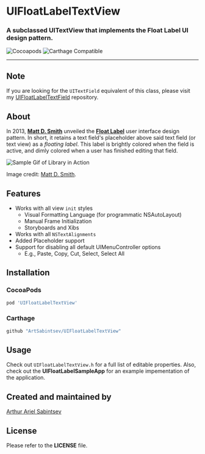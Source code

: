 # UIFloatLabelTextView

### A subclassed UITextView that implements the Float Label UI design pattern.

![Cocoapods](https://img.shields.io/cocoapods/v/UIFloatLabelTextView.svg) ![Carthage Compatible](https://img.shields.io/badge/Carthage-compatible-4BC51D.svg?style=flat)

___

## Note
If you are looking for the `UITextField` equivalent of this class, please visit my [UIFloatLabelTextField](http://www.github.com/ArtSabintsev/UIFloatLabelTextField) repository.

## About
In 2013, [**Matt D. Smith**](http://twitter.com/mds) unveiled the **[Float Label](http://www.floatlabel.com)** user interface design pattern. In short, it retains a text field's placeholder above said text field (or text view) as a *floating label*. This label is brightly colored when the field is active, and dimly colored when a user has finished editing that field.

![Sample Gif of Library in Action](https://raw.githubusercontent.com/ArtSabintsev/UIFloatLabelTextField/master/UIFloatLabelTextFieldSample.gif)

Image credit: [Matt D. Smith](http://twitter.com/mds).

## Features
- Works with all view `init` styles
	- Visual Formatting Language (for programmatic NSAutoLayout)
	- Manual Frame Initialization
	- Storyboards and Xibs
- Works with all `NSTextAlignments`
- Added Placeholder support
- Support for disabling all default UIMenuController options
	- E.g., Paste, Copy, Cut, Select, Select All

## Installation

### CocoaPods
``` ruby
pod 'UIFloatLabelTextView'
```

### Carthage
``` swift
github "ArtSabintsev/UIFloatLabelTextView"
```

## Usage
Check out `UIFloatLabelTextView.h` for a full list of editable properties. Also, check out the **UIFloatLabelSampleApp** for an example impementation of the application.

## Created and maintained by
[Arthur Ariel Sabintsev](http://www.sabintsev.com/)

## License
Please refer to the **LICENSE** file.
